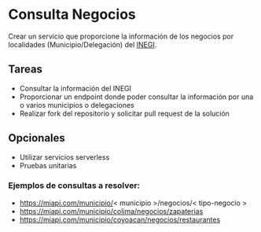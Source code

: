# Consulta Negocios

Crear un servicio que proporcione la información de los negocios por localidades (Municipio/Delegación) del  [INEGI](https://www.inegi.org.mx/servicios/api_denue.html).

 

## Tareas  

- Consultar la información del INEGI 
- Proporcionar un endpoint donde poder consultar la información por una o varios municipios o delegaciones
- Realizar fork del repositorio y solicitar pull request de la solución
 

## Opcionales

- Utilizar servicios serverless
- Pruebas unitarias 
	 
### Ejemplos de consultas a resolver: 

- https://miapi.com/municipio/< municipio >/negocios/< tipo-negocio > 
- https://miapi.com/municipio/colima/negocios/zapaterias 
- https://miapi.com/municipio/coyoacan/negocios/restaurantes 
